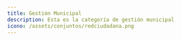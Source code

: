 ```yaml
---
title: Gestión Municipal
description: Esta es la categoría de gestión municipal
icono: /assets/conjuntos/redciudadana.png
---
```

